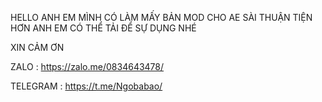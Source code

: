 HELLO ANH EM MÌNH CÓ LÀM MẤY BẢN MOD CHO AE SÀI THUẬN TIỆN HƠN ANH EM CÓ THỂ TẢI ĐỂ SỰ DỤNG NHÉ

XIN CẢM ƠN


ZALO : https://zalo.me/0834643478/


TELEGRAM : https://t.me/Ngobabao/
